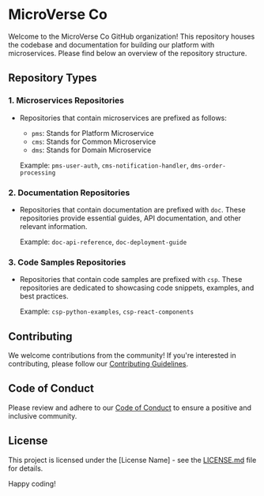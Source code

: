 # MicroVerse Co

Welcome to the MicroVerse Co GitHub organization! This repository houses the codebase and documentation for building our platform with microservices. Please find below an overview of the repository structure.

## Repository Types

### 1. **Microservices Repositories**

- Repositories that contain microservices are prefixed as follows:
  - `pms`: Stands for Platform Microservice
  - `cms`: Stands for Common Microservice
  - `dms`: Stands for Domain Microservice

  Example: `pms-user-auth`, `cms-notification-handler`, `dms-order-processing`

### 2. **Documentation Repositories**

- Repositories that contain documentation are prefixed with `doc`. These repositories provide essential guides, API documentation, and other relevant information.

  Example: `doc-api-reference`, `doc-deployment-guide`

### 3. **Code Samples Repositories**

- Repositories that contain code samples are prefixed with `csp`. These repositories are dedicated to showcasing code snippets, examples, and best practices.

  Example: `csp-python-examples`, `csp-react-components`

## Contributing

We welcome contributions from the community! If you're interested in contributing, please follow our [Contributing Guidelines](CONTRIBUTING.md).

## Code of Conduct

Please review and adhere to our [Code of Conduct](CODE_OF_CONDUCT.md) to ensure a positive and inclusive community.

## License

This project is licensed under the [License Name] - see the [LICENSE.md](LICENSE.md) file for details.

Happy coding!

